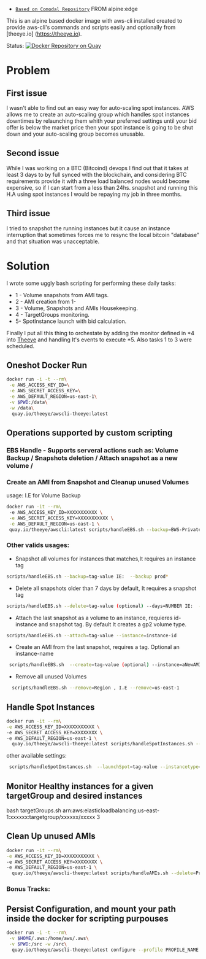 * [`Based on Comodal Repository`](https://github.com/comodal/alpine-aws-cli/blob/master/Dockerfile) FROM alpine:edge 

This is an alpine based docker image with aws-cli installed created to provide aws-cli's commands and scripts easily and optionally from [theeye.io] (https://theeye.io).

Status: [![Docker Repository on Quay](https://quay.io/repository/theeye/awscli-theeye/status "Docker Repository on Quay")](https://quay.io/repository/theeye/awscli-theeye) 

# Problem

## First issue
I wasn't able to find out an easy way for auto-scaling spot instances.
AWS allows me to create an auto-scaling group which handles spot instances downtimes by relaunching them whith your preferred settings until your bid offer is below the market price then your spot instance is going to be shut down and your auto-scaling group becomes unusable.

## Second issue

While I was working on a BTC (Bitcoind) devops I find out that it takes at least 3 days to by full synced with the blockchain, and considering BTC requirements provide it with a three load balanced nodes would become expensive, so if I can start from a less than 24hs. snapshot and running this H.A using spot instances I would be repaying my job in three months.

## Third issue
I tried to snapshot the running instances but it cause an instance interruption that sometimes forces me to resync the local bitcoin "database" and that situation was unacceptable.

# Solution

I wrote some uggly bash scripting for performing these daily tasks:

* 1 - Volume snapshots from AMI tags.
* 2 - AMI creation from 1-
* 3 - Volume, Snapshots and AMIs Housekeeping.
* 4 - TargetGroups monitoring.
* 5-  SpotInstance launch with bid calculation.
 
Finally I put all this thing to orchestate by adding the monitor defined in *4 into [Theeye](https://theeye.io) and handling It's events to execute *5. Also tasks 1 to 3 were scheduled.



## Oneshot Docker Run

```sh
docker run -i -t --rm\
 -e AWS_ACCESS_KEY_ID=\
 -e AWS_SECRET_ACCESS_KEY=\
 -e AWS_DEFAULT_REGION=us-east-1\
 -v $PWD:/data\
 -w /data\
  quay.io/theeye/awscli-theeye:latest
```

## Operations supported by custom scripting
### EBS Handle - Supports serveral actions such as: Volume Backup / Snapshots deletion / Attach snapshot as a new volume / 

### Create an AMI from Snapshot and Cleanup unused Volumes

usage: I.E for Volume Backup

```sh
docker run -it --rm\ 
 -e AWS_ACCESS_KEY_ID=XXXXXXXXXXX \
 -e AWS_SECRET_ACCESS_KEY=XXXXXXXXXXX \
 -e AWS_DEFAULT_REGION=us-east-1 \  
 quay.io/theeye/awscli:latest scripts/handleEBS.sh --backup=BWS-Private*
```

### Other valids usages:

* Snapshot all volumes for instances that matches,It requires an instance tag

```sh 
scripts/handleEBS.sh --backup=tag-value IE:  --backup prod* 
``` 
    
* Delete all snapshots older than 7 days by default, It requires a snapshot tag
    
```sh 
scripts/handleEBS.sh --delete=tag-value (optional) --days=NUMBER IE:  --delete=prod* --days=3 
``` 
    
* Attach the last snapshot as a volume to an instance, requieres id-instance and snapshot tag. By default It creates a gp2 volume type.
    
```sh 
scripts/handleEBS.sh --attach=tag-value --instance=instance-id
``` 
    
* Create an AMI from the last snapshot, requires a tag. Optional an instance-name

```sh
 scripts/handleEBS.sh  --create=tag-value (optional) --instance=aNewAMIName 
``` 
    
 * Remove all unused Volumes

```sh 
  scripts/handleEBS.sh --remove=Region , I.E --remove=us-east-1 
```

## Handle Spot Instances
```sh
docker run -it --rm\
-e AWS_ACCESS_KEY_ID=XXXXXXXXXXX \
-e AWS_SECRET_ACCESS_KEY=XXXXXXXX \
-e AWS_DEFAULT_REGION=us-east-1 \
  quay.io/theeye/awscli-theeye:latest scripts/handleSpotInstances.sh --launchSpot=YourTag* --instancetype=c3.large --zone=us-east-1e --keypair=YourKey --overbid=0.001
```

other available settings:

```sh
 scripts/handleSpotInstances.sh  --launchSpot=tag-value --instancetype=m1.small --zone=us-east-1e  (optional) --keypair=UseYourKey --targetgroup=arn:aws:elasticloadbalancing:us-west-2:123456789012:targetgroup/my-targets/73e2d6bc24d8a067 --overbid=0.003 --userdata='yourBase64EncodedScript'
```

## Monitor Healthy instances for a given targetGroup and desired instances
bash targetGroups.sh arn:aws:elasticloadbalancing:us-east-1:xxxxxx:targetgroup/xxxxxx/xxxxx 3

## Clean Up unused AMIs
```sh
docker run -it --rm\
-e AWS_ACCESS_KEY_ID=XXXXXXXXXXX \
-e AWS_SECRET_ACCESS_KEY=XXXXXXXX \
-e AWS_DEFAULT_REGION=us-east-1 \
  quay.io/theeye/awscli-theeye:latest scripts/handleAMIs.sh --delete=Prod* --days=3
```

### Bonus Tracks:

## Persist Configuration, and mount your path inside the docker for scripting purpouses 

```sh
docker run -i -t --rm\
 -v $HOME/.aws:/home/aws/.aws\
 -v $PWD:/src -w /src\
  quay.io/theeye/awscli-theeye:latest configure --profile PROFILE_NAME
```
